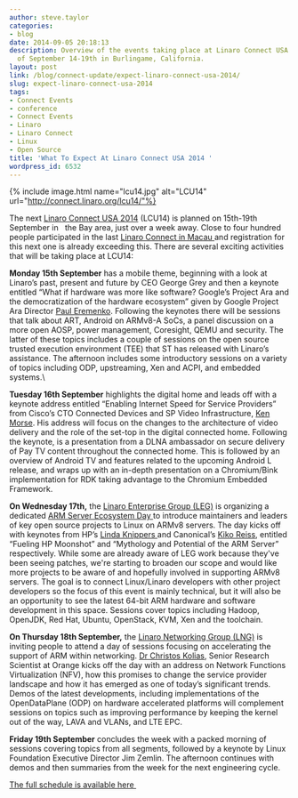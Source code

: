 ```yaml
---
author: steve.taylor
categories:
- blog
date: 2014-09-05 20:18:13
description: Overview of the events taking place at Linaro Connect USA 2014 the week
  of September 14-19th in Burlingame, California.
layout: post
link: /blog/connect-update/expect-linaro-connect-usa-2014/
slug: expect-linaro-connect-usa-2014
tags:
- Connect Events
- conference
- Connect Events
- Linaro
- Linaro Connect
- Linux
- Open Source
title: 'What To Expect At Linaro Connect USA 2014 '
wordpress_id: 6532
---
```


{% include image.html name="lcu14.jpg" alt="LCU14" url="http://connect.linaro.org/lcu14/"%}

The next [Linaro Connect USA 2014](http://connect.linaro.org/lcu14/) (LCU14) is planned on 15th-19th September in   the Bay area, just over a week away. Close to four hundred people participated in the last [Linaro Connect in Macau ](http://connect.linaro.org/lca14/)and registration for this next one is already exceeding this. There are several exciting activities that will be taking place at LCU14:

**Monday 15th September** has a mobile theme, beginning with a look at Linaro’s past, present and future by CEO George Grey and then a keynote entitled “What if hardware was more like software? Google’s Project Ara and the democratization of the hardware ecosystem” given by Google Project Ara Director [Paul Eremenko](http://connect.linaro.org/lcu14/). Following the keynotes there will be sessions that talk about ART, Android on ARMv8-A SoCs, a panel discussion on a more open AOSP, power management, Coresight, QEMU and security. The latter of these topics includes a couple of sessions on the open source trusted execution environment (TEE) that ST has released with Linaro’s assistance. The afternoon includes some introductory sessions on a variety of topics including ODP, upstreaming, Xen and ACPI, and embedded systems.\

**Tuesday 16th September** highlights the digital home and leads off with a keynote address entitled “Enabling Internet Speed for Service Providers” from Cisco’s CTO Connected Devices and SP Video Infrastructure, [Ken Morse](http://connect.linaro.org/lcu14/). His address will focus on the changes to the architecture of video delivery and the role of the set-top in the digital connected home. Following the keynote, is a presentation from a DLNA ambassador on secure delivery of Pay TV content throughout the connected home. This is followed by an overview of Android TV and features related to the upcoming Android L release, and wraps up with an in-depth presentation on a Chromium/Bink implementation for RDK taking advantage to the Chromium Embedded Framework.

**On Wednesday 17th,** the [Linaro Enterprise Group (LEG)](https://wiki.linaro.org/LEG) is organizing a dedicated [ARM Server Ecosystem Day ](http://connect.linaro.org/lcu14/)to introduce maintainers and leaders of key open source projects to Linux on ARMv8 servers. The day kicks off with keynotes from HP’s [Linda Knippers ](http://connect.linaro.org/lcu14/)and Canonical’s [Kiko Reiss](http://connect.linaro.org/lcu14/), entitled “Fueling HP Moonshot” and “Mythology and Potential of the ARM Server” respectively. While some are already aware of LEG work because they've been seeing patches, we're starting to broaden our scope and would like more projects to be aware of and hopefully involved in supporting ARMv8 servers. The goal is to connect Linux/Linaro developers with other project developers so the focus of this event is mainly technical, but it will also be an opportunity to see the latest 64-bit ARM hardware and software development in this space. Sessions cover topics including Hadoop, OpenJDK, Red Hat, Ubuntu, OpenStack, KVM, Xen and the toolchain.

**On Thursday 18th September,** the [Linaro Networking Group (LNG)](https://wiki.linaro.org/LNG) is inviting people to attend a day of sessions focusing on accelerating the support of ARM within networking. [Dr Christos Kolias](http://connect.linaro.org/lcu14/), Senior Research Scientist at Orange kicks off the day with an address on Network Functions Virtualization (NFV), how this promises to change the service provider landscape and how it has emerged as one of today’s significant trends. Demos of the latest developments, including implementations of the OpenDataPlane (ODP) on hardware accelerated platforms will complement sessions on topics such as improving performance by keeping the kernel out of the way, LAVA and VLANs, and LTE EPC.

**Friday 19th September** concludes the week with a packed morning of sessions covering topics from all segments, followed by a keynote by Linux Foundation Executive Director Jim Zemlin. The afternoon continues with demos and then summaries from the week for the next engineering cycle.

[The full schedule is available here ](http://lcu14.zerista.com/event?event_order=start&event_page=1&owner=other&owner_id=739721&start=)